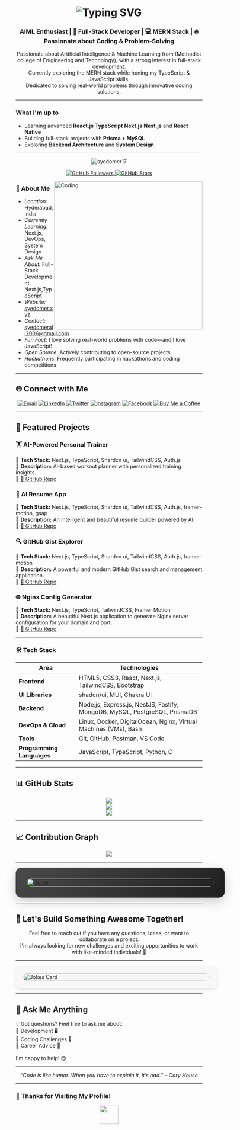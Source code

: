 <h1 align="center">
  <img src="https://readme-typing-svg.demolab.com?font=Fira+Code&size=30&pause=1000&color=00E6FF&center=true&vCenter=true&width=500&height=60&lines=Hi,+I'm+Syed+Omer+Ali;Full+Stack+Developer;Passionate+Developer!" alt="Typing SVG">
</h1>

<h3 align="center"> AIML Enthusiast | 🚀 Full-Stack Developer | 💻 MERN Stack | 🔥 Passionate about Coding & Problem-Solving </h3>

<p align="center">
  Passionate about Artificial Intelligence & Machine Learning from (Methodist college of Enigineering and Technology), with a strong interest in full-stack development. <br>
  Currently exploring the MERN stack while honing my TypeScript & JavaScript skills. <br>
  Dedicated to solving real-world problems through innovative coding solutions.
</p>


---

### What I'm up to
- Learning advanced **React.js** **TypeScript** **Next.js** **Nest.js** and **React Native**
- Building full-stack projects with **Prisma + MySQL**
- Exploring **Backend Architecture** and **System Design**

---

<p align="center">
  <img src="https://komarev.com/ghpvc/?username=syedomer17&label=Profile%20Views&color=0e75b6&style=flat-square" alt="syedomer17" />
</p>

<p align="center">
  <a href="https://github.com/syedomer17" target="_blank">
    <img src="https://img.shields.io/github/followers/syedomer17?label=Followers&style=social" alt="GitHub Followers" />
  </a>
  <a href="https://github.com/syedomer17" target="_blank">
    <img src="https://img.shields.io/github/stars/syedomer17?affiliations=OWNER%2CCOLLABORATOR&style=social" alt="GitHub Stars" />
  </a>
</p>

<img align="right" alt="Coding" width="400" 
src="https://user-images.githubusercontent.com/74038190/229223263-cf2e4b07-2615-4f87-9c38-e37600f8381a.gif" 
style="transition: transform 0.3s; display: block; margin: auto;" 
title="Keep Coding!" 
onmouseover="this.style.transform='scale(1.1)'" 
onmouseout="this.style.transform='scale(1)'">

### 📍 About Me  
- *Location:* Hyderabad, India  
- *Currently Learning:* Next.js, DevOps, System Design 
- *Ask Me About:* Full-Stack Development, Next.js,TypeScript 
- *Website:* [syedomer.xyz](https://syedomer.xyz)  
- *Contact:* [syedomerali2006@gmail.com](mailto:syedomerali2006@gmail.com)  
- *Fun Fact:* I love solving real-world problems with code—and I love JavaScript!  
- *Open Source:* Actively contributing to open-source projects  
- *Hackathons:* Frequently participating in hackathons and coding competitions

---

## 🌐 Connect with Me
  
<div align="center">

[![Email](https://img.shields.io/badge/Email-D14836?style=for-the-badge&logo=gmail&logoColor=white)](mailto:syedomerali2006@gmail.com)
[![LinkedIn](https://img.shields.io/badge/LinkedIn-0A66C2?style=for-the-badge&logo=linkedin&logoColor=white)](https://www.linkedin.com/in/syed-omer-ali-b73501324)
[![Twitter](https://img.shields.io/badge/Twitter-000000?style=for-the-badge&logo=twitter&logoColor=white)](https://x.com/SyedOmerAl20006)
[![Instagram](https://img.shields.io/badge/Instagram-E4405F?style=for-the-badge&logo=instagram&logoColor=white)](https://www.instagram.com/syedomer934/profilecard/?igsh=bGxqaGcxOXZ1NXg2)
[![Facebook](https://img.shields.io/badge/Facebook-1877F2?style=for-the-badge&logo=facebook&logoColor=white)](https://www.facebook.com/share/15dm4xpa4T/)
[![Buy Me a Coffee](https://img.shields.io/badge/Buy%20Me%20a%20Coffee-ffdd00?style=for-the-badge&logo=buy-me-a-coffee&logoColor=black)](https://buymeacoffee.com/SyedOmerAli)

</div>

---

## 🚀 Featured Projects  
### 🏋 AI-Powered Personal Trainer  
🔹 **Tech Stack:** Next.js, TypeScript, Shardcn ui, TailwindCSS, Auth.js  
🔹 **Description:** AI-based workout planner with personalized training insights.   
🔹 [🔗 GitHub Repo](https://github.com/syedomer17/Next.js-AI-fitness-App)

### 📄 AI Resume App 
🔹 **Tech Stack:**   Next.js, TypeScript, Shardcn ui, TailwindCSS, Auth.js, framer-motion, gsap   
🔹 **Description:** An intelligent and beautiful resume builder powered by AI.   
🔹 [🔗 GitHub Repo](https://github.com/syedomer17/AI-powered-resume)

### 🔍 GitHub Gist Explorer
🔹 **Tech Stack:**   Next.js, TypeScript, Shardcn ui, TailwindCSS, Auth.js, framer-motion  
🔹 **Description:** A powerful and modern GitHub Gist search and management application.  
🔹 [🔗 GitHub Repo](https://github.com/syedomer17/Next.js-gist-search)

### 🌐 Nginx Config Generator
🔹 **Tech Stack:**   Next.js, TypeScript, TailwindCSS, Framer Motion  
🔹 **Description:** A beautiful Next.js application to generate Nginx server configuration for your domain and port.  
🔹 [🔗 GitHub Repo](https://github.com/syedomer17/Next.js-nginx-config-generator)

---


### 🛠 Tech Stack   

| **Area**                  | **Technologies**                                                                 |
|----------------------------|-----------------------------------------------------------------------------------|
| **Frontend**              | HTML5, CSS3, React, Next.js, TailwindCSS, Bootstrap        |
| **UI Libraries**          | shadcn/ui, MUI, Chakra UI                                                          |
| **Backend**               | Node.js, Express.js, NestJS, Fastify, MongoDB, MySQL, PostgreSQL, PrismaDB           |
| **DevOps & Cloud**        | Linux, Docker, DigitalOcean, Nginx, Virtual Machines (VMs), Bash |
| **Tools**                 | Git, GitHub, Postman, VS Code                                                      |
| **Programming Languages** | JavaScript, TypeScript, Python, C   

---

## 📊 GitHub Stats  
<p align="center">
  <img src="https://github-readme-stats.vercel.app/api?username=syedomer17&theme=merko&hide_border=false&include_all_commits=false&count_private=false"/><br/>
  <img src="https://nirzak-streak-stats.vercel.app/?user=syedomer17&theme=merko&hide_border=false"/><br/>
 <img 
    src="https://github-readme-stats.vercel.app/api/top-langs/?username=syedomer17&theme=merko&hide_border=false&include_all_commits=false&count_private=false&layout=compact"/>
</p>

---

## 📈 Contribution Graph  
<p align="center">
  <img src="https://github-readme-activity-graph.vercel.app/graph?username=syedomer17&theme=react-dark" />
</p>

---

<div style="width: 100%; display: flex; justify-content: center; align-items: center; padding: 30px; background: linear-gradient(145deg, #4b4b4b, #1e1e1e); border-radius: 15px; box-shadow: 0 10px 30px rgba(0, 0, 0, 0.2); transform: scale(1); transition: transform 0.3s ease;">
  <img src="https://quotes-github-readme.vercel.app/api?type=horizontal&theme=dark" alt="Quote" style="width: 100%; max-width: 900px; border-radius: 15px; transition: transform 0.3s ease;">
</div>

---

## 👥 Let's Build Something Awesome Together!  
<p align="center">
  Feel free to reach out if you have any questions, ideas, or want to collaborate on a project. <br>
  I'm always looking for new challenges and exciting opportunities to work with like-minded individuals! 🚀
</p>

---

<div style="width: 100%; display: flex; justify-content: center; padding: 20px; background-color: #f7f7f7; border-radius: 10px; box-shadow: 0 4px 10px rgba(0, 0, 0, 0.1);">
  <img src="https://readme-jokes.vercel.app/api" alt="Jokes Card" style="width: 100%; max-width: 800px; border-radius: 10px;">
</div>

---

## 💬 Ask Me Anything  
💡 Got questions? Feel free to ask me about:  
🔹 Development 🖥  
🔹 Coding Challenges 🧠  
🔹 Career Advice 🎯  
<br> I'm happy to help! 😊

---

<p align="center"><i>“Code is like humor. When you have to explain it, it’s bad.” – Cory House</i></p>

---

### 🎯 Thanks for Visiting My Profile!  
<p align="center">
  <img src="https://media.giphy.com/media/hvRJCLFzcasrR4ia7z/giphy.gif" width="50px">
</p>

